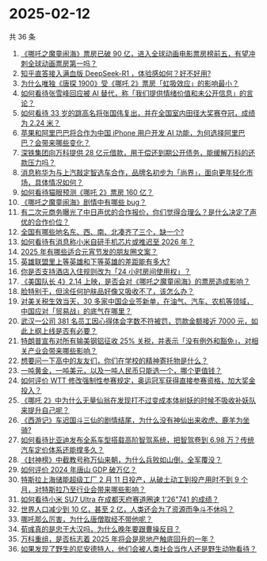 # 2025-02-12

共 36 条

<!-- BEGIN ZHIHUVIDEO -->
<!-- 最后更新时间 Wed Feb 12 2025 05:09:54 GMT+0800 (China Standard Time) -->
1. [《哪吒之魔童闹海》票房已破 90 亿，进入全球动画电影票房榜前五，有望冲刺全球动画票房第一吗？](https://www.zhihu.com/question/11938309434)
1. [知乎直答接入满血版 DeepSeek-R1 ，体验感如何？好不好用?](https://www.zhihu.com/question/11891559945)
1. [为什么唯独《唐探 1900》受《哪吒 2》票房「虹吸效应」的影响最小？](https://www.zhihu.com/question/11860018895)
1. [如何看待张雪峰回应被 AI 替代，称「我们提供情绪价值和未公开信息」的言论？](https://www.zhihu.com/question/11549808277)
1. [如何看待 33 岁的跳高名将张国伟复出，并在全国室内田径大奖赛夺冠，成绩为 2.24 米？](https://www.zhihu.com/question/11799521864)
1. [苹果和阿里巴巴将合作为中国 iPhone 用户开发 AI 功能，为何选择阿里巴巴？会带来哪些变化？](https://www.zhihu.com/question/11951670294)
1. [深铁集团向万科提供 28 亿元借款，用于偿还到期公开债务，能缓解万科的还款压力吗？](https://www.zhihu.com/question/11866176070)
1. [消息称华为与上汽敲定智选车合作，品牌名初步为「尚界」，面向更年轻化市场，具体情况如何？](https://www.zhihu.com/question/11925795738)
1. [如何看待猫眼预测《哪吒 2》票房 160 亿？](https://www.zhihu.com/question/11952902434)
1. [《哪吒之魔童闹海》剧情中有哪些 bug？](https://www.zhihu.com/question/11387061617)
1. [有二次元商务曝光了中日声优的合作报价，你们觉得合理么？是什么决定了声优的合作价位？](https://www.zhihu.com/question/11926288290)
1. [全国有哪些地名东、西、南、北凑齐了三个，缺一个?](https://www.zhihu.com/question/4739323174)
1. [如何看待有消息称小米自研手机芯片或推迟至 2026 年？](https://www.zhihu.com/question/11924485884)
1. [2025 年有哪些适合元宵节发的朋友圈文案？](https://www.zhihu.com/question/11260959380)
1. [英雄联盟里上等英雄和下等英雄的差距能有多大?](https://www.zhihu.com/question/8092136493)
1. [你是否支持酒店入住规则改为「24 小时房间使用权」？](https://www.zhihu.com/question/661942109)
1. [《美国队长 4》2.14 上映，是否会对《哪吒之魔童闹海》的票房造成影响？](https://www.zhihu.com/question/11868012972)
1. [脸特别干，但涂任何护肤品好像又吸收不了，该怎么办？](https://www.zhihu.com/question/9931835251)
1. [对美关税生效当天，30 多家中国企业签新单，在油气、汽车、农机等领域，中国应对「贸易战」的底气在哪里？](https://www.zhihu.com/question/11807155008)
1. [武汉一公司 381 名员工因心得体会字数不符被罚，罚款金额接近 7000 元，如此上纲上线是否有必要？](https://www.zhihu.com/question/11919460846)
1. [特朗普宣布对所有输美钢铝征收 25% 关税，并表示「没有例外和豁免」，对相关产业会带来哪些影响？](https://www.zhihu.com/question/11881309372)
1. [想要问一下高中的友友们，你们在学校的精神寄托物是什么？](https://www.zhihu.com/question/664215438)
1. [一吨黄金，一吨美元，以及一吨人民币只能选一个，哪个更值钱？](https://www.zhihu.com/question/650638373)
1. [如何评价 WTT 修改强制性参赛规定，奥运冠军获得直接参赛资格，加大奖金投入？](https://www.zhihu.com/question/11930271826)
1. [《哪吒 2》中为什么无量仙翁在发现打不过变成本体树妖的时候不吸收补妖队来提升自己呢？](https://www.zhihu.com/question/11788762094)
1. [《西游记》车迟国斗三仙的剧情结尾，为什么没有神仙出来收虎、鹿羊为坐骑?](https://www.zhihu.com/question/11318395082)
1. [如何看待比亚迪发布全系车型搭载高阶智驾系统，把智驾卷到 6.98 万？传统汽车定价体系还能撑多久？](https://www.zhihu.com/question/11853881136)
1. [《封神榜》中截教号称万仙来朝，为什么兵败如山倒，全军覆没？](https://www.zhihu.com/question/588837709)
1. [如何评价 2024 年唐山 GDP 破万亿？](https://www.zhihu.com/question/10445059873)
1. [特斯拉上海储能超级工厂 2 月 11 日投产，从破土动工到投产用时不到 9 个月，对特斯拉乃至行业会带来哪些影响？](https://www.zhihu.com/question/11886119630)
1. [如何看待小米 SU7 Ultra 在成都天府赛道圈速 1'26"741 的成绩？](https://www.zhihu.com/question/11891324907)
1. [世界人口减少到 10 亿，甚至 2 亿，人类还会为了资源而争斗不休吗？](https://www.zhihu.com/question/11862777932)
1. [哪吒那么厉害，为什么唐僧取经不带他呢？](https://www.zhihu.com/question/11420643470)
1. [荀彧真的是忠于大汉吗，为什么晚年要跟曹操反目？](https://www.zhihu.com/question/666383930)
1. [万科重组，是否标志着 2025 年将会是房地产触底回升的一年？](https://www.zhihu.com/question/11824269667)
1. [如果发现了野生的尼安德特人，他们会被人类社会当作人还是野生动物看待？](https://www.zhihu.com/question/9849419450)
<!-- END ZHIHUVIDEO -->
